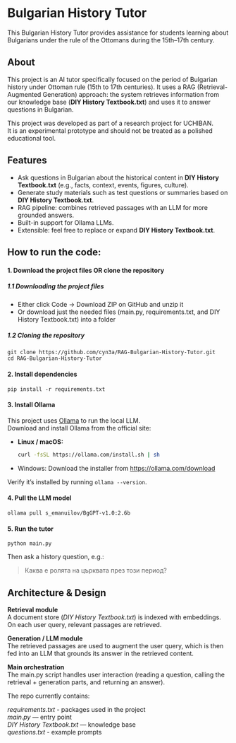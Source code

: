 # Bulgarian History Tutor
This Bulgarian History Tutor provides assistance for students learning about Bulgarians under the rule of the Ottomans during the 15th–17th century. 





## About

This project is an AI tutor specifically focused on the period of Bulgarian history under Ottoman rule (15th to 17th centuries). It uses a RAG (Retrieval-Augmented Generation) approach: the system retrieves 
information from our knowledge base (__DIY History Textbook.txt__) and uses it to answer questions in Bulgarian.

This project was developed as part of a research project for UCHIBAN.  
It is an experimental prototype and should not be treated as a polished educational tool.


## Features

- Ask questions in Bulgarian about the historical content in __DIY History Textbook.txt__ (e.g., facts, context, events, figures, culture).
- Generate study materials such as test questions or summaries based on __DIY History Textbook.txt__.
- RAG pipeline: combines retrieved passages with an LLM for more grounded answers.
- Built-in support for Ollama LLMs.
- Extensible: feel free to replace or expand __DIY History Textbook.txt__.


## How to run the code:
#### 1. Download the project files OR clone the repository
##### 1.1 Downloading the project files
- Either click Code → Download ZIP on GitHub and unzip it
- Or download just the needed files (main.py, requirements.txt, and DIY History Textbook.txt) into a folder
##### 1.2 Cloning the repository
```
git clone https://github.com/cyn3a/RAG-Bulgarian-History-Tutor.git
cd RAG-Bulgarian-History-Tutor
```

#### 2. Install dependencies
```
pip install -r requirements.txt
```
#### 3. Install Ollama

This project uses [Ollama](https://ollama.com) to run the local LLM.  
Download and install Ollama from the official site:

- **Linux / macOS:**  
  ```bash
  curl -fsSL https://ollama.com/install.sh | sh
- Windows:
Download the installer from https://ollama.com/download

Verify it’s installed by running ` ollama --version `.

#### 4. Pull the LLM model
```
ollama pull s_emanuilov/BgGPT-v1.0:2.6b
```

#### 5. Run the tutor
```
python main.py
```

Then ask a history question, e.g.:
> Каква е ролята на църквата през този период?


## Architecture & Design

**Retrieval module**  
A document store (_DIY History Textbook.txt_) is indexed with embeddings. On each user query, relevant passages are retrieved.

**Generation / LLM module**  
The retrieved passages are used to augment the user query, which is then fed into an LLM that grounds its answer in the retrieved content.

**Main orchestration**  
The main.py script handles user interaction (reading a question, calling the retrieval + generation parts, and returning an answer).

The repo currently contains:  

_requirements.txt_ - packages used in the project  
_main.py_ — entry point  
_DIY History Textbook.txt_ — knowledge base  
_questions.txt_ - example prompts  
